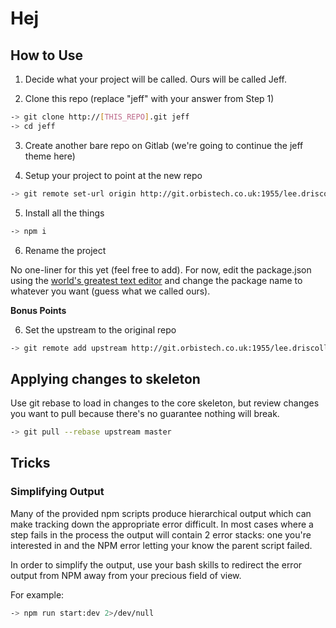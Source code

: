 # Hej

## How to Use

1. Decide what your project will be called. Ours will be called Jeff.

2. Clone this repo (replace "jeff" with your answer from Step 1)
```sh
-> git clone http://[THIS_REPO].git jeff
-> cd jeff
```

3. Create another bare repo on Gitlab (we're going to continue the jeff theme here)

4. Setup your project to point at the new repo
```sh
-> git remote set-url origin http://git.orbistech.co.uk:1955/lee.driscoll/jeff.git
```

5. Install all the things
```sh
-> npm i
```

6. Rename the project

No one-liner for this yet (feel free to add). For now, edit the package.json using the [world's greatest text editor](https://www.diffur.com/what-is-the-best-text-editor-for-programming) and change the package name to whatever you want (guess what we called ours).

__Bonus Points__

6. Set the upstream to the original repo

```sh
-> git remote add upstream http://git.orbistech.co.uk:1955/lee.driscoll/universal-project-skeleton.git
```

## Applying changes to skeleton

Use git rebase to load in changes to the core skeleton, but review changes you want to pull because there's no guarantee nothing will break.

```sh
-> git pull --rebase upstream master
```

## Tricks

### Simplifying Output

Many of the provided npm scripts produce hierarchical output which can make tracking down the appropriate error difficult. In most cases where a step fails in the process the output will contain 2 error stacks: one you're interested in and the NPM error letting your know the parent script failed.

In order to simplify the output, use your bash skills to redirect the error output from NPM away from your precious field of view.

For example:
```sh
-> npm run start:dev 2>/dev/null
```
